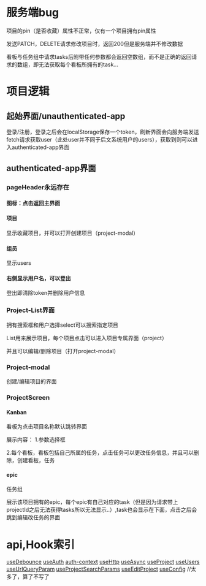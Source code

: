 # 服务端bug
项目的pin（是否收藏）属性不正常，仅有一个项目拥有pin属性

发送PATCH，DELETE请求修改项目时，返回200但是服务端并不修改数据

看板与任务组中请求tasks后附带任何参数都会返回空数组，而不是正确的返回请求的数组，即无法获取每个看板所拥有的task...


# 项目逻辑
## 起始界面/unauthenticated-app
登录/注册，登录之后会在localStorage保存一个token，刷新界面会向服务端发送fetch请求获取user（此处user并不同于后文系统用户的users），获取到则可以进入authenticated-app界面

## authenticated-app界面

### pageHeader永远存在
#### 图标：点击返回主界面
#### 项目
显示收藏项目，并可以打开创建项目（project-modal）

#### 组员
显示users

#### 右侧显示用户名，可以登出
登出即清除token并删除用户信息

### Project-List界面
拥有搜索框和用户选择select可以搜索指定项目

List用来展示项目，每个项目点击可以进入项目专属界面（project）

并且可以编辑/删除项目（打开project-modal）

### Project-modal
创建/编辑项目的界面


### ProjectScreen

#### Kanban
看板为点击项目名称默认跳转界面

展示内容：
1.参数选择框

2.每个看板，看板包括自己所属的任务，点击任务可以更改任务信息，并且可以删除，创建看板，任务


#### epic
任务组

展示该项目拥有的epic，每个epic有自己对应的task（但是因为请求带上projectId之后无法获得tasks所以无法显示..）,task也会显示在下面，点击之后会跳到编辑改任务的界面













# api,Hook索引
<a href ="./src/utils/index">useDebounce</a>
<a href="./src/context/auth-context.tsx">useAuth</a>
<a href="./src/context/auth-context.tsx">auth-context</a>
<a href="./src/utils/http.ts">useHttp</a>
<a href="./src/utils/useAsync.ts">useAsync</a>
<a href="./src/utils/useProject.ts">useProject</a>
<a href="./src/utils/useUsers.ts">useUsers</a>
<a href="./src/utils/url.ts">useUrlQueryParam</a>
<a href="./src/utils/url.ts">useProjectSearchParams</a>
<a href="./src/utils/useProject.ts">useEditProject</a>
<a href="./src/utils/use-optimistic-options.ts">useConfig</a>
//太多了，算了不写了

